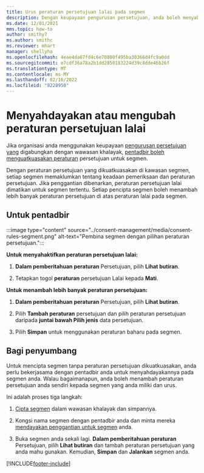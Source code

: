 ```yaml
---
title: Urus peraturan persetujuan lalai pada segmen
description: Dengan keupayaan pengurusan persetujuan, anda boleh menyahdayakan atau mengubah peraturan persetujuan lalai jika penggantian didayakan.
ms.date: 12/01/2021
mms.topic: how-to
author: smithy7
ms.author: smithc
ms.reviewer: mhart
manager: shellyha
ms.openlocfilehash: 4eae4da67fd4c6e70800f495ba30366d4fc9a0dd
ms.sourcegitcommit: e7cdf36a78a2b1dd2850183224d39c8dde46b26f
ms.translationtype: MT
ms.contentlocale: ms-MY
ms.lasthandoff: 02/16/2022
ms.locfileid: "8228950"
---
```

# <a name="disable-or-change-default-consent-rules"></a>Menyahdayakan atau mengubah peraturan persetujuan lalai

Jika organisasi anda menggunakan keupayaan [pengurusan persetujuan yang](../consent-management/overview.md) digabungkan dengan wawasan khalayak, [pentadbir boleh menguatkuasakan peraturan](activate-consent.md) persetujuan untuk segmen. 

Dengan peraturan persetujuan yang dikuatkuasakan di kawasan segmen, setiap segmen memaklumkan tentang keadaan pemeriksaan dan peraturan persetujuan. Jika penggantian dibenarkan, peraturan persetujuan lalai dimatikan untuk segmen tertentu. Setiap pencipta segmen boleh menambah lebih banyak peraturan persetujuan di atas peraturan lalai pada segmen. 

## <a name="for-administrators"></a>Untuk pentadbir

:::image type="content" source="../consent-management/media/consent-rules-segment.png" alt-text="Pembina segmen dengan pilihan peraturan persetujuan.":::

**Untuk menyahaktifkan peraturan persetujuan lalai:**

1. **Dalam pemberitahuan peraturan** Persetujuan, pilih **Lihat butiran**. 

1. Tetapkan togol **peraturan** persetujuan Lalai kepada **Mati**.

**Untuk menambah lebih banyak peraturan persetujuan:**

1. **Dalam pemberitahuan peraturan** Persetujuan, pilih **Lihat butiran**. 

1. Pilih **Tambah peraturan** persetujuan dan pilih peraturan persetujuan daripada **juntai bawah Pilih jenis** data persetujuan.

1. Pilih **Simpan** untuk menggunakan peraturan baharu pada segmen.

## <a name="for-contributors"></a>Bagi penyumbang

Untuk mencipta segmen tanpa peraturan persetujuan dikuatkuasakan, anda perlu bekerjasama dengan pentadbir anda untuk menyahdayakannya pada segmen anda. Walau bagaimanapun, anda boleh menambah peraturan persetujuan anda sendiri kepada segmen yang anda miliki dan urus.

Ini adalah proses tiga langkah: 
1. [Cipta segmen](segments.md) dalam wawasan khalayak dan simpannya. 

1. Kongsi nama segmen dengan pentadbir anda dan minta mereka [mendayakan penggantian untuk segmen](activate-consent.md) anda. 

1. Buka segmen anda sekali lagi. **Dalam pemberitahuan peraturan** Persetujuan, pilih **Lihat butiran** dan tambah peraturan persetujuan yang anda mahu gunakan. Kemudian, **Simpan** dan **Jalankan** segmen anda.



[!INCLUDE[footer-include](../includes/footer-banner.md)] 
